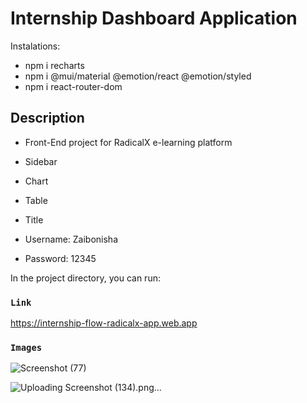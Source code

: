 # Internship Dashboard Application


Instalations:
* npm i recharts
* npm i @mui/material @emotion/react @emotion/styled
* npm i react-router-dom

## Description

* Front-End project for RadicalX e-learning platform
* Sidebar
* Chart
* Table
* Title


* Username: Zaibonisha
* Password: 12345

In the project directory, you can run:

### `Link`
https://internship-flow-radicalx-app.web.app



### `Images`


![Screenshot (77)](https://github.com/Zaibonisha/internship-flow-radicalx-app/assets/98148804/265833b7-08d7-431d-a78b-8edc4057c563)


![Uploading Screenshot (134).png…]()
